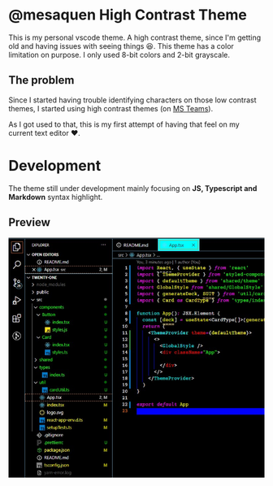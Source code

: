 # @mesaquen High Contrast Theme
This is my personal vscode theme. A high contrast theme, since I'm getting old and having issues with seeing things :laughing:. This theme has a color limitation on purpose. I only used 8-bit colors and 2-bit grayscale.

## The problem
Since I started having trouble identifying characters on those low contrast themes, I started using high contrast themes (on [MS Teams]).

As I got used to that, this is my first attempt of having that feel on my current text editor :heart:.

# Development
The theme still under development mainly focusing on **JS, Typescript and Markdown** syntax highlight. 

## Preview
![theme-preview](images/screenshot.jpg)

[MS Teams]: https://microsoft.com/teams